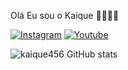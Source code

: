 Olá Eu sou o Kaique 🤙🏽👋🏽

[![Instagram](https://img.shields.io/badge/Instagram-E4405F?style=for-the-badge&logo=instagram&logoColor=white)](https://www.instagram.com/kaique_de_lima123/)
[![Youtube](https://img.shields.io/badge/YouTube-FF0000?style=for-the-badge&logo=youtube&logoColor=white)](https://www.youtube.com/channel/UCooXOVhz_WXPwtd4Sd3xSzw)

![kaique456 GitHub stats](https://github-readme-stats.vercel.app/api?username=anuraghazra&show_icons=true)
